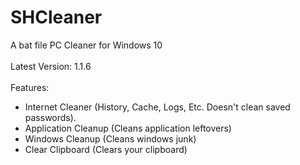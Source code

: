 # SHCleaner
A bat file PC Cleaner for Windows 10
<br><br>
Latest Version: 1.1.6
<br><br>
Features:
- Internet Cleaner (History, Cache, Logs, Etc. Doesn't clean saved passwords).
- Application Cleanup (Cleans application leftovers)
- Windows Cleanup (Cleans windows junk)
- Clear Clipboard (Clears your clipboard)